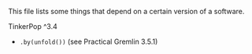 This file lists some things that depend on a certain version of a software.

TinkerPop ^3.4
- `.by(unfold())` (see Practical Gremlin 3.5.1)
